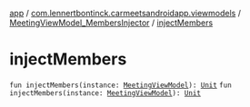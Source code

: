 [app](../../index.md) / [com.lennertbontinck.carmeetsandroidapp.viewmodels](../index.md) / [MeetingViewModel_MembersInjector](index.md) / [injectMembers](./inject-members.md)

# injectMembers

`fun injectMembers(instance: `[`MeetingViewModel`](../-meeting-view-model/index.md)`): `[`Unit`](https://kotlinlang.org/api/latest/jvm/stdlib/kotlin/-unit/index.html)
`fun injectMembers(instance: `[`MeetingViewModel`](../-meeting-view-model/index.md)`): `[`Unit`](https://kotlinlang.org/api/latest/jvm/stdlib/kotlin/-unit/index.html)